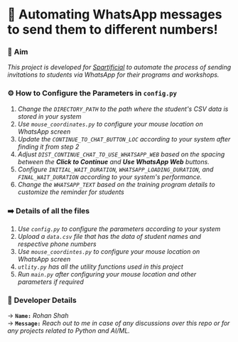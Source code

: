 # 📩 Automating WhatsApp messages to send them to different numbers!

### 🎯 **Aim**           
_This project is developed for [Spartificial](https://spartificial.com) to automate the process of sending invitations to students via WhatsApp for their programs and workshops._

### ⚙️ **How to Configure the Parameters in `config.py`**
1. _Change the `DIRECTORY_PATH` to the path where the student's CSV data is stored in your system_
2. _Use `mouse_coordinates.py` to configure your mouse location on WhatsApp screen_
3. _Update the `CONTINUE_TO_CHAT_BUTTON_LOC` according to your system after finding it from step 2_
4. _Adjust `DIST_CONTINUE_CHAT_TO_USE_WHATSAPP_WEB` based on the spacing between the **Click to Continue** and **Use WhatsApp Web** buttons._
5. _Configure `INITIAL_WAIT_DURATION`, `WHATSAPP_LOADING_DURATION`, and `FINAL_WAIT_DURATION` according to your system's performance._
6. _Change the `WHATSAPP_TEXT` based on the training program details to customize the reminder for students_
   
### ➡️ **Details of all the files**
1. _Use `config.py` to configure the parameters according to your system_
2. _Upload a `data.csv` file that has the data of student names and respective phone numbers_
3. _Use `mouse_coordintes.py` to configure your mouse location on WhatsApp screen_
4. _`utlity.py` has all the utility functions used in this project_
5. _Run `main.py` after configuring your mouse location and other parameters if required_

### 🤝 **Developer Details**
$\rightarrow$ **`Name:`** *Rohan Shah*           
$\rightarrow$ **`Message:`** *Reach out to me in case of any discussions over this repo or for any projects related to Python and AI/ML.*




